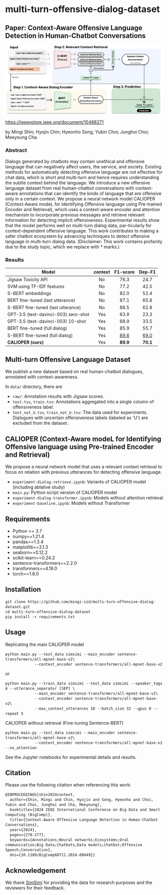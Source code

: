 # multi-turn-offensive-dialog-dataset

## Paper: Context-Aware Offensive Language Detection in Human-Chatbot Conversations

![Model](figures/fig_model.png)

https://ieeexplore.ieee.org/document/10488271

by Mingi Shin; Hyojin Chin; Hyeonho Song; Yubin Choi; Junghoi Choi; Meeyoung Cha.

### Abstract

Dialogs generated by chatbots may contain unethical and offensive language that can negatively affect users, the service, and society. Existing methods for automatically detecting offensive language are not effective for chat data, which is short and multi-turn and hence requires understanding the subtle context behind the language. We introduce a new offensive language dataset from real human-chatbot conversations with context-aware annotations that can identify the kinds of language that are offensive only in a certain context. We propose a neural network model CALIOPER (Context-Aware modeL for Identifying Offensive language using Pre-trained Encoder and Retrieval), which uses a context-aware encoder and attention mechanism to incorporate previous messages and retrieve relevant information for detecting implicit offensiveness. Experimental results show that the model performs well on multi-turn dialog data, par-ticularly for context-dependent offensive language. This work contributes to making a safer chatbot ecosystem by advancing techniques to detect offensive language in multi-turn dialog data. (Disclaimer: This work contains profanity due to the study topic, which we replace with * marks.)

### Results

|                 Model                | context |    F1-score   |     Dep-F1    |
|--------------------------------------|:-------:|:-------------:|:-------------:|
| Jigsaw Toxicity API                  |    No   |      76.3     |      24.7     |
| SVM using TF-IDF features            |    No   |      77.2     |      42.5     |
| S-BERT embeddings                    |    No   |      82.0     |      52.4     |
| BERT fine-tuned (last utterance)     |    No   |      87.1     |      65.8     |
| S-BERT fine-tuned (last utterance)   |    No   |      88.5     |      62.8     |
| GPT-3.5 (text-davinci-003) zero-shot |    Yes  |      63.9     |      23.3     |
| GPT-3.5 (text-davinci-003) 10-shot   |    Yes  |      68.9     |      33.5     |
| BERT fine-tuned  (full dialog)       |    Yes  |      85.9     |      55.7     |
| S-BERT fine-tuned  (full dialog)     |    Yes  |  <u>89.6</u>  |  <u>69.0</u>  |
| **CALIOPER (ours)**                  |    Yes  |    **89.9**   |    **70.1**   |

## Multi-turn Offensive Language Dataset

We publish a new dataset based on real human-chatbot dialogues, annotated with context-awareness.

In `data/` directory, there are
 - `raw/`: Annotation results with Jigsaw scores.
 - `test.tsv`, `train.tsv`: Annotations aggregated into a single column of offensiveness label.
 - `test_not_U.tsv`, `train_not_U.tsv`: The data used for experiments. Dialogues with uncertain offensiveness labels (labeled as 'U') are excluded from the dataset.


## CALIOPER (Context-Aware modeL for Identifying Offensive language using Pre-trained Encoder and Retrieval)

We propose a neural network model that uses a relevant context retrieval to focus on relation with previous utterances for detecting offensive language.

 - `experiment-dialog-retrieve.ipynb`: Variants of CALIOPER model (including ablative study)
 - `main.py`: Python script version of CALIOPER model
 - `experiment-dialog-transformer.ipynb`: Models without attention retrieval
 - `experiment-baseline.ipynb`: Models without Transformer

## Requirements

 - Python >= 3.7
 - numpy==1.21.4
 - pandas==1.3.4
 - matplotlib==3.1.3
 - seaborn==0.12.2
 - scikit-learn==0.24.2
 - sentence-transformers==2.2.0
 - transformers==4.19.0
 - torch==1.8.0

## Installation
```
git clone https://github.com/mingi-sid/multi-turn-offensive-dialog-dataset.git
cd multi-turn-offensive-dialog-dataset
pip install -r requirements.txt
```

## Usage

Replicating the main CALIOPER model

```
python main.py --test_data simsimi --main_encoder sentence-transformers/all-mpnet-base-v2\
             --context_encoder sentence-transformers/all-mpnet-base-v2
```
or
```
python main.py --train_data simsimi --test_data simsimi --speaker_tags A --utterance_seperator [SEP] \
             --main_encoder sentence-transformers/all-mpnet-base-v2\
             --context_encoder sentence-transformers/all-mpnet-base-v2\
             --max_context_utterances 10 --batch_size 32 --gpus 0 --repeat 5
```

CALIOPER without retrieval (Fine-tuning Sentence-BERT)

```
python main.py --test_data simsimi --main_encoder sentence-transformers/all-mpnet-base-v2\
             --context_encoder sentence-transformers/all-mpnet-base-v2 --no_attention
```

See the Jupyter notebooks for experimental details and results.

## Citation
Please use the following citation when referencing this work:

```
@INPROCEEDINGS{shin2024context,
  author={Shin, Mingi and Chin, Hyojin and Song, Hyeonho and Choi, Yubin and Choi, Junghoi and Cha, Meeyoung},
  booktitle={2024 IEEE International Conference on Big Data and Smart Computing (BigComp)}, 
  title={Context-Aware Offensive Language Detection in Human-Chatbot Conversations}, 
  year={2024},
  pages={270-277},
  keywords={Annotations;Neural networks;Ecosystems;Oral communication;Big Data;Chatbots;Data models;Chatbot;Offensive Speech;Conversation},
  doi={10.1109/BigComp60711.2024.00049}}
```

## Acknowledgement
We thank [SimSimi](https://simsimi.com/) for providing the data for research purposes and the reviewers for their feedback.